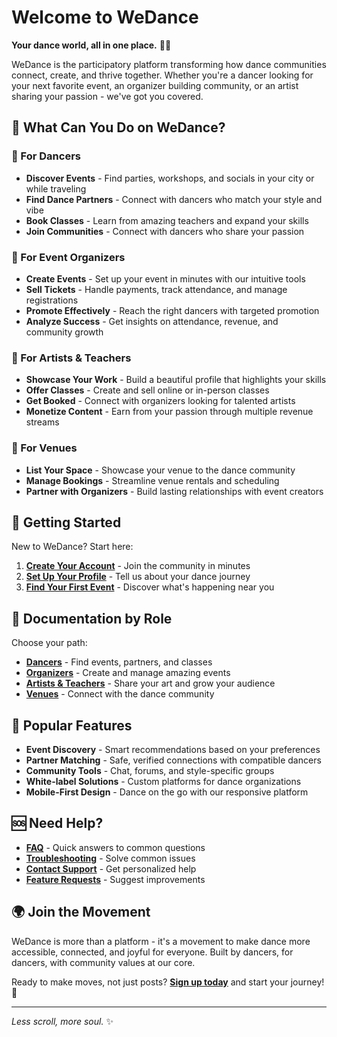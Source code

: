# Welcome to WeDance

**Your dance world, all in one place.** 🕺💃

WeDance is the participatory platform transforming how dance communities connect, create, and thrive together. Whether you're a dancer looking for your next favorite event, an organizer building community, or an artist sharing your passion - we've got you covered.

## 🌟 What Can You Do on WeDance?

### 💃 For Dancers

- **Discover Events** - Find parties, workshops, and socials in your city or while traveling
- **Find Dance Partners** - Connect with dancers who match your style and vibe
- **Book Classes** - Learn from amazing teachers and expand your skills
- **Join Communities** - Connect with dancers who share your passion

### 🎪 For Event Organizers

- **Create Events** - Set up your event in minutes with our intuitive tools
- **Sell Tickets** - Handle payments, track attendance, and manage registrations
- **Promote Effectively** - Reach the right dancers with targeted promotion
- **Analyze Success** - Get insights on attendance, revenue, and community growth

### 🎨 For Artists & Teachers

- **Showcase Your Work** - Build a beautiful profile that highlights your skills
- **Offer Classes** - Create and sell online or in-person classes
- **Get Booked** - Connect with organizers looking for talented artists
- **Monetize Content** - Earn from your passion through multiple revenue streams

### 🏢 For Venues

- **List Your Space** - Showcase your venue to the dance community
- **Manage Bookings** - Streamline venue rentals and scheduling
- **Partner with Organizers** - Build lasting relationships with event creators

## 🚀 Getting Started

New to WeDance? Start here:

1. **[Create Your Account](/user-docs/getting-started/account)** - Join the community in minutes
2. **[Set Up Your Profile](/user-docs/getting-started/profile)** - Tell us about your dance journey
3. **[Find Your First Event](/user-docs/getting-started/first-event)** - Discover what's happening near you

## 📖 Documentation by Role

Choose your path:

- **[Dancers](/user-docs/dancers/)** - Find events, partners, and classes
- **[Organizers](/user-docs/organizers/)** - Create and manage amazing events
- **[Artists & Teachers](/user-docs/artists/)** - Share your art and grow your audience
- **[Venues](/user-docs/venues/)** - Connect with the dance community

## 🎯 Popular Features

- **Event Discovery** - Smart recommendations based on your preferences
- **Partner Matching** - Safe, verified connections with compatible dancers
- **Community Tools** - Chat, forums, and style-specific groups
- **White-label Solutions** - Custom platforms for dance organizations
- **Mobile-First Design** - Dance on the go with our responsive platform

## 🆘 Need Help?

- **[FAQ](/user-docs/support/faq)** - Quick answers to common questions
- **[Troubleshooting](/user-docs/support/troubleshooting)** - Solve common issues
- **[Contact Support](/user-docs/support/contact)** - Get personalized help
- **[Feature Requests](/user-docs/support/feature-requests)** - Suggest improvements

## 🌍 Join the Movement

WeDance is more than a platform - it's a movement to make dance more accessible, connected, and joyful for everyone. Built by dancers, for dancers, with community values at our core.

Ready to make moves, not just posts? **[Sign up today](https://wedance.vip)** and start your journey! 🚀

---

_Less scroll, more soul._ ✨
